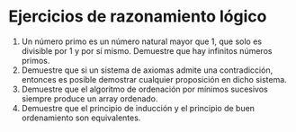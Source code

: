 # Ejercicios de razonamiento lógico

1. Un número primo es un número natural mayor que 1, que solo es divisible por 1 y por sí mismo. Demuestre que hay infinitos números primos.
2. Demuestre que si un sistema de axiomas admite una contradicción, entonces es posible demostrar cualquier proposición en dicho sistema.
3. Demuestre que el algoritmo de ordenación por mínimos sucesivos siempre produce un array ordenado.
4. Demuestre que el principio de inducción y el principio de buen ordenamiento son equivalentes.
